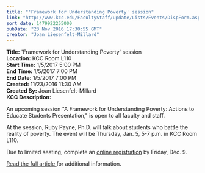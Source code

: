 ```yaml
---
title: "'Framework for Understanding Poverty' session"
link: "http://www.kcc.edu/FacultyStaff/update/Lists/Events/DispForm.aspx?ID=980"
sort_date: 1479922255000
pubDate: "23 Nov 2016 17:30:55 GMT"
creator: "Joan Liesenfelt-Millard"
---
```


<div><b>Title:</b> &#39;Framework for Understanding Poverty&#39; session</div>
<div><b>Location:</b> KCC Room L110</div>
<div><b>Start Time:</b> 1/5/2017 5:00 PM</div>
<div><b>End Time:</b> 1/5/2017 7:00 PM</div>
<div><b>End Date:</b> 1/5/2017 7:00 PM</div>
<div><b>Created:</b> 11/23/2016 11:30 AM</div>
<div><b>Created By:</b> Joan Liesenfelt-Millard</div>
<div><b>KCC Description:</b> <div class="ExternalClass4BB2F5038A294A01B4BF3B5F91CCF963"><p>​An upcoming session &quot;A Framework for Understanding Poverty: Actions to Educate Students Presentation,&quot; is open to all faculty and staff.</p>
<p>At the session, Ruby Payne, Ph.D. will talk about students who battle the reality of poverty. The event will be Thursday, Jan. 5, 5-7 p.m. in KCC Room L110. </p>
<p>Due to limited seating, complete an <a href="http://events.r20.constantcontact.com/register/event?oeidk=a07edfibu2q56eee009&amp;llr=tcchpwn6">online registration</a> by Friday, Dec. 9.</p>
<p><a href="/_layouts/CopyUtil.aspx?Use=id&amp;Action=dispform&amp;ItemId=2337&amp;ListId=7E45450E-520D-4AD3-81DD-A79EBCC75DF4&amp;WebId=6DD7D01A-F4B3-47F9-8D35-B60692CAA2F7&amp;SiteId=40a53b6d-7bdb-48c2-b5a1-9ad3475750c4">Read the full article </a>for additional information.</p></div></div>
